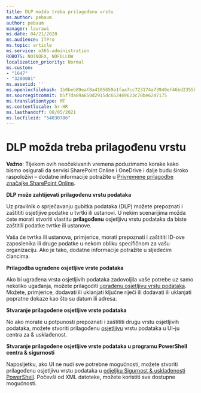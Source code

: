 ```yaml
---
title: DLP možda treba prilagođenu vrstu
ms.author: pebaum
author: pebaum
manager: laurawi
ms.date: 04/21/2020
ms.audience: ITPro
ms.topic: article
ms.service: o365-administration
ROBOTS: NOINDEX, NOFOLLOW
localization_priority: Normal
ms.custom:
- "1647"
- "3200001"
ms.assetid: ''
ms.openlocfilehash: 1b0beb89eaf8a4105659a1faa7cc723174a73940ef46bd2355bdddfee7b94adb
ms.sourcegitcommit: b5f7da89a650d2915dc652449623c78be6247175
ms.translationtype: MT
ms.contentlocale: hr-HR
ms.lasthandoff: 08/05/2021
ms.locfileid: "54030786"
---
```

# <a name="dlp-might-need-a-custom-type"></a>DLP možda treba prilagođenu vrstu

**Važno**: Tijekom ovih neočekivanih vremena poduzimamo korake kako bismo osigurali da servisi SharePoint Online i OneDrive i dalje budu široko raspoloživi – dodatne informacije potražite u [Privremene prilagodbe značajke SharePoint Online](https://aka.ms/ODSPAdjustments).

**DLP može zahtijevati prilagođenu vrstu podataka**

Uz pravilnik o sprječavanju gubitka podataka (DLP) možete prepoznati i zaštititi osjetljive podatke u tvrtki ili ustanovi. U nekim scenarijima možda ćete morati stvoriti vlastitu **prilagođenu** osjetljivu vrstu podataka da biste zaštitili podatke tvrtke ili ustanove.

Vaša će tvrtka ili ustanova, primjerice, morati prepoznati i zaštititi ID-ove zaposlenika ili druge podatke u nekom obliku specifičnom za vašu organizaciju. Ako je tako, dodatne informacije potražite u sljedećim člancima.
  
 **Prilagodba ugrađene osjetljive vrste podataka**
  
Ako bi ugrađena vrsta osjetljivih podataka zadovoljila vaše potrebe uz samo nekoliko ugađanja, možete prilagoditi [ugrađenu osjetljivu vrstu podataka](https://docs.microsoft.com/microsoft-365/compliance/customize-a-built-in-sensitive-information-type). Možete, primjerice, dodavati ili uklanjati ključne riječi ili dodavati ili uklanjati popratne dokaze kao što su datum ili adresa.
  
 **Stvaranje prilagođene osjetljive vrste podataka**
  
No ako morate u potpunosti prepoznati i zaštititi drugu vrstu osjetljivih podataka, možete stvoriti prilagođenu [osjetljivu](https://docs.microsoft.com/microsoft-365/compliance/create-a-custom-sensitive-information-type) vrstu podataka u UI-ju centra za & usklađenost.
  
**Stvaranje prilagođene osjetljive vrste podataka u programu PowerShell centra & sigurnosti**

Naposljetku, ako UI ne nudi sve potrebne mogućnosti, možete stvoriti prilagođenu osjetljivu vrstu podataka u [odjeljku Sigurnost & usklađenosti PowerShell](https://docs.microsoft.com/microsoft-365/compliance/create-a-custom-sensitive-information-type-in-scc-powershell). Počevši od XML datoteke, možete koristiti sve dostupne mogućnosti.
